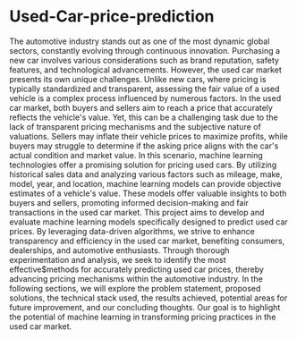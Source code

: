 # Used-Car-price-prediction

The automotive industry stands out as one of the most dynamic global sectors, constantly 
evolving through continuous innovation. Purchasing a new car involves various 
considerations such as brand reputation, safety features, and technological advancements. 
However, the used car market presents its own unique challenges. Unlike new cars, where 
pricing is typically standardized and transparent, assessing the fair value of a used vehicle 
is a complex process influenced by numerous factors.
In the used car market, both buyers and sellers aim to reach a price that accurately reflects 
the vehicle's value. Yet, this can be a challenging task due to the lack of transparent 
pricing mechanisms and the subjective nature of valuations. Sellers may inflate their 
vehicle prices to maximize profits, while buyers may struggle to determine if the asking 
price aligns with the car's actual condition and market value.
In this scenario, machine learning technologies offer a promising solution for pricing used 
cars. By utilizing historical sales data and analyzing various factors such as mileage, make, 
model, year, and location, machine learning models can provide objective estimates of a 
vehicle's value. These models offer valuable insights to both buyers and sellers, promoting 
informed decision-making and fair transactions in the used car market.
This project aims to develop and evaluate machine learning models specifically designed 
to predict used car prices. By leveraging data-driven algorithms, we strive to enhance 
transparency and efficiency in the used car market, benefiting consumers, dealerships, and 
automotive enthusiasts. Through thorough experimentation and analysis, we seek to 
identify the most effective$methods for accurately predicting used car prices, thereby 
advancing pricing mechanisms within the automotive industry.
In the following sections, we will explore the problem statement, proposed solutions, the 
technical stack used, the results achieved, potential areas for future improvement, and our 
concluding thoughts. Our goal is to highlight the potential of machine learning in 
transforming pricing practices in the used car market.
